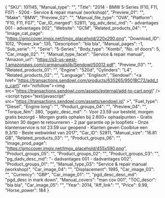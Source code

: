 {
  "SKU": 101145, 
  "Manual_type": "", 
  "Title": "2014 - BMW 5-Series  (F10, F11, F07) - 520d  - Service & repair manual (workshop)", 
  "Preview_01": "", 
  "Make": "BMW", 
  "Preview_02": "", 
  "Manual_file_type": "OVA", 
  "Platform": "F10, F11, F07", 
  "Car_ID_merged": 52811, 
  "pg_adv_desc_md": "- advantages 001 - advantages 002", 
  "Website": "GCM", 
  "Related_products_04": "", 
  "Image_cat_page": "https://gmccover.imgix.net/Imgx_placehold/220x290.png", 
  "Download_ID": 1012, 
  "Power_kw": 135, 
  "Description": "bla bla", 
  "Manual_pages": -1, 
  "Sub_serie": "", 
  "Serie": "5-Series", 
  "Body_type": "Kombi", 
  "No. of doors": 5, 
  "Car_image_02": "", 
  "Manual_type_facet": "Service & repair manual", 
  "Amazon_url": "https://s3-us-west-1.amazonaws.com/carmanualslib/Sendowl/50012.pdf", 
  "Preview_03": "", 
  "Related_products_01": "", 
  "Engine": "520d", 
  "Cylinders": "L4", 
  "Related_products_02": "", 
  "Language": "Englisch", 
  "Sendowl": "<a href=\"https://transactions.sendowl.com/products/635265/9501BC72/add_to_cart\" rel=\"nofollow\"><img src=\"https://transactions.sendowl.com/assets/external/add-to-cart.png\" /></a><script type=\"text/javascript\" src=\"https://transactions.sendowl.com/assets/sendowl.js\" ></script>", 
  "Fuel_type": "Diesel", 
  "Engine long": "", 
  "Product_groups_04": "", 
  "Preview_04": "", 
  "Torque_Nm": 380, 
  "pgatc_desc_md": "-  Voor 23.59 uur besteld, morgen gratis bezorgd  -  Morgen gratis ophalen bij 2.600+ ophaalpunten  -  Gratis binnen 30 dagen te retourneren  -  2 jaar garantie op je loopfiets  -  Onze klantenservice is tot 23.59 uur geopend  -  Klanten geven Coolblue een 9,3/10   -  Beste webwinkel van 2017", 
  "Car_ID": 52811, 
  "Manual_size": "16.81 GB", 
  "Related_products_03": "", 
  "Product_groups_06": "", 
  "Image_prod_page": "https://gmccover.imgix.net/Imgx_placehold/455x590.png", 
  "Product_groups_05": "", 
  "Product_groups_02": "", 
  "Product_groups_03": "", 
  "pg_dadv_desc_md": "- dadvantages 001 - dadvantages 002", 
  "Product_groups_01": "", 
  "Manual_type_GS": "Service & repair manual (workshop)", 
  "Car_image_04": "", 
  "Displacement": 1995, 
  "Car_image_03": "", 
  "Currency": "GBP", 
  "Car_image_01": "", 
  "pgd_desc_desc_md": "pgd_desc in mark down", 
  "Manual_covers": "man cov 001", 
  "TOC_descr": "bla bla", 
  "Car_image_05": "", 
  "Year": 2014, 
  "Aff_link": "", 
  "Price": 9.99, 
  "Horse_power": 184
}